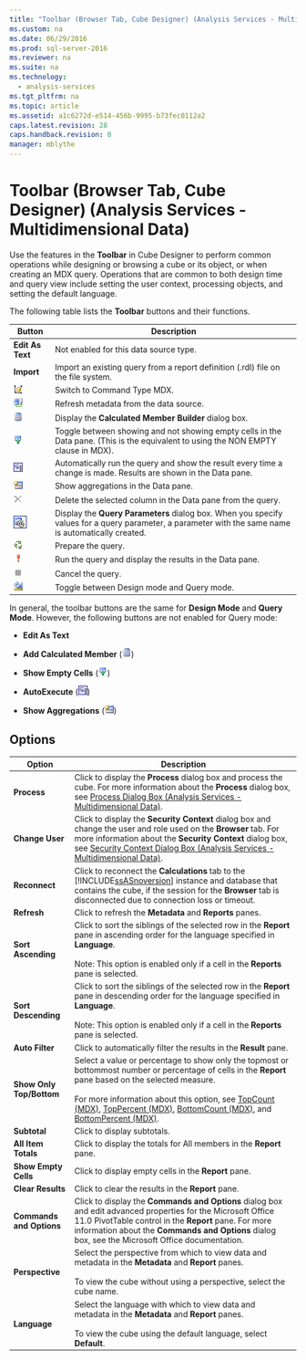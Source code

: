 ```yaml
---
title: "Toolbar (Browser Tab, Cube Designer) (Analysis Services - Multidimensional Data)"
ms.custom: na
ms.date: 06/29/2016
ms.prod: sql-server-2016
ms.reviewer: na
ms.suite: na
ms.technology: 
  - analysis-services
ms.tgt_pltfrm: na
ms.topic: article
ms.assetid: a1c6272d-e514-456b-9995-b73fec0112a2
caps.latest.revision: 28
caps.handback.revision: 0
manager: mblythe
---
```

# Toolbar (Browser Tab, Cube Designer) (Analysis Services - Multidimensional Data)
Use the features in the **Toolbar** in Cube Designer to perform common operations while designing or browsing a cube or its object, or when creating an MDX query. Operations that are common to both design time and query view include setting the user context, processing objects, and setting the default language.  
  
 The following table lists the **Toolbar** buttons and their functions.  
  
|Button|Description|  
|------------|-----------------|  
|**Edit As Text**|Not enabled for this data source type.|  
|**Import**|Import an existing query from a report definition (.rdl) file on the file system.|  
|![Change to MDX query view](../../Topics/TopicNameNotContainA/images/rsQDIcon_CommandTypeMDX.gif "rsQDIcon_CommandTypeMDX")|Switch to Command Type MDX.|  
|![Refresh result data](../../Topics/TopicNameNotContainA/images/rsQDIcon_Refresh.gif "rsQDIcon_Refresh")|Refresh metadata from the data source.|  
|![Add calculated member](../../Topics/TopicNameNotContainA/images/rsQDIcon_AddCalculatedMember.gif "rsQDIcon_AddCalculatedMember")|Display the **Calculated Member Builder** dialog box.|  
|![Toggle for show empty cells](../../Topics/TopicNameNotContainA/images/rsQDIcon_ShowEmptyCells.gif "rsQDIcon_ShowEmptyCells")|Toggle between showing and not showing empty cells in the Data pane. (This is the equivalent to using the NON EMPTY clause in MDX).|  
|![AutoExecute the query](../../Topics/TopicNameNotContainA/images/rsQDIcon_AutoExecute.gif "rsQDIcon_AutoExecute")|Automatically run the query and show the result every time a change is made. Results are shown in the Data pane.|  
|![Show Aggregations button](../../Topics/TopicNameNotContainA/images/rsQDIcon_ShowAggregations.gif "rsQDIcon_ShowAggregations")|Show aggregations in the Data pane.|  
|![Delete](../../Topics/TopicNameNotContainA/images/rsQDIcon_Delete.gif "rsQDIcon_Delete")|Delete the selected column in the Data pane from the query.|  
|![Icon for the Query Parameters dialog box](../../Topics/TopicNameNotContainA/images/IconQueryParameter.gif "IconQueryParameter")|Display the **Query Parameters** dialog box. When you specify values for a query parameter, a parameter with the same name is automatically created.|  
|![Prepare Query button](../../Topics/TopicNameNotContainA/images/rsQDIcon_PrepareQuery.gif "rsQDIcon_PrepareQuery")|Prepare the query.|  
|![Run the query](../../Topics/TopicNameNotContainA/images/rsQDIcon_Run.gif "rsQDIcon_Run")|Run the query and display the results in the Data pane.|  
|![Cancel the query](../../Topics/TopicNameNotContainA/images/rsQDIcon_Cancel.gif "rsQDIcon_Cancel")|Cancel the query.|  
|![Switch to Design mode](../../Topics/TopicNameNotContainA/images/rsQDIcon_DesignMode.gif "rsQDIcon_DesignMode")|Toggle between Design mode and Query mode.|  
  
 In general, the toolbar buttons are the same for **Design Mode** and **Query Mode**. However, the following buttons are not enabled for Query mode:  
  
-   **Edit As Text**  
  
-   **Add Calculated Member** (![Add calculated member](../../Topics/TopicNameNotContainA/images/rsQDIcon_AddCalculatedMember.gif "rsQDIcon_AddCalculatedMember"))  
  
-   **Show Empty Cells** (![Toggle for show empty cells](../../Topics/TopicNameNotContainA/images/rsQDIcon_ShowEmptyCells.gif "rsQDIcon_ShowEmptyCells"))  
  
-   **AutoExecute** (![AutoExecute the query](../../Topics/TopicNameNotContainA/images/rsQDIcon_AutoExecute.gif "rsQDIcon_AutoExecute"))  
  
-   **Show Aggregations** (![Show Aggregations button](../../Topics/TopicNameNotContainA/images/rsQDIcon_ShowAggregations.gif "rsQDIcon_ShowAggregations"))  
  
## Options  
  
|Option|Description|  
|------------|-----------------|  
|**Process**|Click to display the **Process** dialog box and process the cube. For more information about the **Process** dialog box, see [Process Dialog Box (Analysis Services - Multidimensional Data)](../../Topics/TopicNameNotContainA/Process-Dialog-Box--Analysis-Services---Multidimensional-Data-.md).|  
|**Change User**|Click to display the **Security Context** dialog box and change the user and role used on the **Browser** tab. For more information about the **Security Context** dialog box, see [Security Context Dialog Box (Analysis Services - Multidimensional Data)](../../Topics/TopicNameNotContainA/Security-Context-Dialog-Box--Analysis-Services---Multidimensional-Data-.md).|  
|**Reconnect**|Click to reconnect the **Calculations** tab to the [!INCLUDE[ssASnoversion](../../Topics/TopicNameContainA/tokens/ssASnoversion_md.md)] instance and database that contains the cube, if the session for the **Browser** tab is disconnected due to connection loss or timeout.|  
|**Refresh**|Click to refresh the **Metadata** and **Reports** panes.|  
|**Sort Ascending**|Click to sort the siblings of the selected row in the **Report** pane in ascending order for the language specified in **Language**.<br /><br /> Note: This option is enabled only if a cell in the **Reports** pane is selected.|  
|**Sort Descending**|Click to sort the siblings of the selected row in the **Report** pane in descending order for the language specified in **Language**.<br /><br /> Note: This option is enabled only if a cell in the **Reports** pane is selected.|  
|**Auto Filter**|Click to automatically filter the results in the **Result** pane.|  
|**Show Only Top/Bottom**|Select a value or percentage to show only the topmost or bottommost number or percentage of cells in the **Report** pane based on the selected measure.<br /><br /> For more information about this option, see [TopCount (MDX)](assetId:///15026a8f-35c5-4307-8856-348f5c44bfd5), [TopPercent (MDX)](assetId:///a40cfbb8-5bf4-4ae2-8686-df9a07206d56), [BottomCount (MDX)](assetId:///1441dab3-7885-4e92-9d48-21d832286677), and [BottomPercent (MDX)](assetId:///c04866e6-e6dd-4ed1-ae79-c718c194930c).|  
|**Subtotal**|Click to display subtotals.|  
|**All Item Totals**|Click to display the totals for All members in the **Report** pane.|  
|**Show Empty Cells**|Click to display empty cells in the **Report** pane.|  
|**Clear Results**|Click to clear the results in the **Report** pane.|  
|**Commands and Options**|Click to display the **Commands and Options** dialog box and edit advanced properties for the Microsoft Office 11.0 PivotTable control in the **Report** pane. For more information about the **Commands and Options** dialog box, see the Microsoft Office documentation.|  
|**Perspective**|Select the perspective from which to view data and metadata in the **Metadata** and **Report** panes.<br /><br /> To view the cube without using a perspective, select the cube name.|  
|**Language**|Select the language with which to view data and metadata in the **Metadata** and **Report** panes.<br /><br /> To view the cube using the default language, select **Default**.|